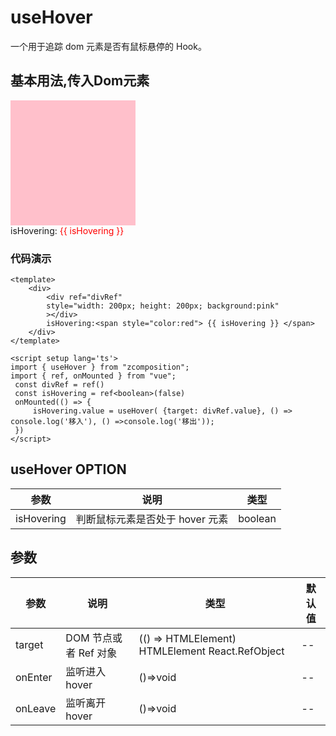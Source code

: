 # useHover

一个用于追踪 dom 元素是否有鼠标悬停的 Hook。

## 基本用法,传入Dom元素
<script setup lang='ts'>
import { useHover } from "@lib";
import { ref, onMounted } from "vue";   
 const divRef = ref()
 const isHovering = ref<boolean>(false)
 onMounted(() => {
     isHovering.value = useHover( {target: divRef.value}, () => console.log('移入'), () =>console.log('移出'));
 })
</script>

<div>
    <div ref="divRef"
      style="width: 200px; height: 200px; background:pink"
    ></div>
    isHovering:<span style="color:red"> {{ isHovering }} </span>
</div>

### 代码演示

```vue
<template>
    <div>
        <div ref="divRef"
        style="width: 200px; height: 200px; background:pink"
        ></div>
        isHovering:<span style="color:red"> {{ isHovering }} </span>
    </div>
</template>

<script setup lang='ts'>
import { useHover } from "zcomposition";
import { ref, onMounted } from "vue";   
 const divRef = ref()
 const isHovering = ref<boolean>(false)
 onMounted(() => {
     isHovering.value = useHover( {target: divRef.value}, () => console.log('移入'), () =>console.log('移出'));
 })
</script>

```

## useHover OPTION

| 参数       | 说明                      | 类型                   |
| -------    | ------------------------- | ---------------------- | 
| isHovering |判断鼠标元素是否处于 hover 元素 | boolean |

## 参数

| 参数      | 说明                      | 类型                   | 默认值 |
| -------   | ------------------------- | ---------------------- | ------ |
| target     |DOM 节点或者 Ref 对象| (() => HTMLElement) HTMLElement React.RefObject | -- |
| onEnter | 监听进入 hover	| ()=>void |  -- |
| onLeave | 监听离开 hover  | ()=>void |  --|   
